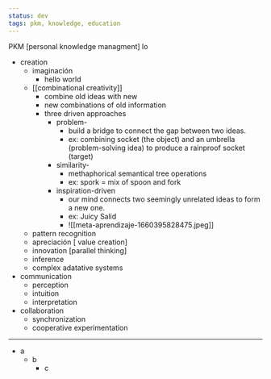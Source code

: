 ```yaml
---
status: dev
tags: pkm, knowledge, education
---
```

PKM [personal knowledge managment]
 lo
-   creation
    - imaginación
	    - hello world
	- [[combinational creativity]]
		- combine old ideas with new
		- new combinations of old information
		- three driven approaches [](https://journals.sagepub.com/doi/abs/10.1177/0954406217750189?journalCode=picb)
			- problem-
				- build a bridge to connect the gap between two ideas.
				- ex: combining socket (the object) and an umbrella (problem-solving idea) to produce a rainproof socket (target)
			- similarity-
				- methaphorical semantical tree operations
				- ex: spork  = mix of spoon and fork
			- inspiration-driven
				- our mind connects two seemingly unrelated ideas to form a new one. 
				- ex: Juicy Salid
				- ![[meta-aprendizaje-1660395828475.jpeg]]
    - pattern recognition
    - apreciación [ value creation]
    - innovation [parallel thinking]
    - inference
    - complex adatative systems
-   communication
	- perception
	- intuition
	- interpretation
-   collaboration
	- synchronization
	- cooperative experimentation




---

- a
	- b
		- c
